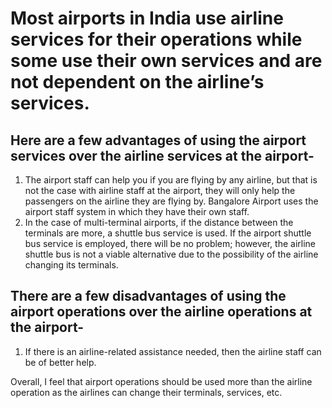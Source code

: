 # Most airports in India use airline services for their operations while some use their own services and are not dependent on the airline’s services.

## Here are a few advantages of using the airport services over the airline services at the airport-
1. The airport staff can help you if you are flying by any airline, but that is not the case with airline staff at the airport, they will only help the passengers on the
airline they are flying by.
Bangalore Airport uses the airport staff system in which they have their own staff.
2. In the case of multi-terminal airports, if the distance between the terminals are more, a shuttle bus service is used. If the airport shuttle bus service is employed,
there will be no problem; however, the airline shuttle bus is not a viable alternative due to the possibility of the airline changing its terminals.

## There are a few disadvantages of using the airport operations over the airline operations at the airport-
1. If there is an airline-related assistance needed, then the airline staff can be of better help.

Overall, I feel that airport operations should be used more than the airline operation as the airlines can change their terminals, services, etc.

